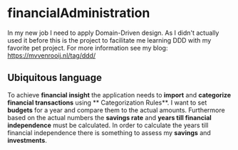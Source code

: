 # financialAdministration
In my new job I need to apply Domain-Driven design. As I didn't actually used it before this is the project to facilitate me learning DDD with my favorite pet project. For more information see my blog: https://mvvenrooij.nl/tag/ddd/

## Ubiquitous language
To achieve **financial insight** the application needs to **import** and **categorize financial transactions** using **
Categorization Rules**. I want to set **budgets** for a year and compare them to the actual amounts. Furthermore based
on the actual numbers the **savings rate** and **years till financial independence** must be calculated. In order to
calculate the years till financial independence there is something to assess my **savings** and **investments**.
